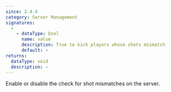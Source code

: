 ```yaml
---
since: 2.4.4
category: Server Management
signatures:
  -
    - dataType: bool
      name: value
      description: True to kick players whose shots mismatch
      default: ~
returns:
  dataType: void
  description: ~
---
```


Enable or disable the check for shot mismatches on the server.

